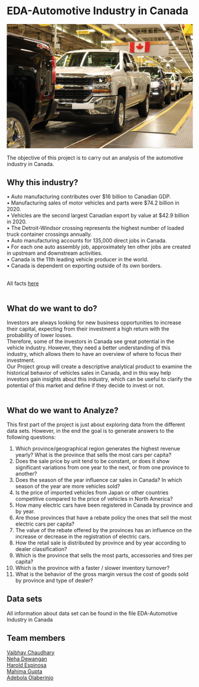 
# EDA-Automotive Industry in Canada <br>

![alt text](https://github.com/Adeborlar/EDA-Automotive-Industry-in-Canada/blob/main/1604588601817.jpg)

The objective of this project is to carry out an analysis of the automotive industry in Canada. <br>

## Why this industry? <br>
• Auto manufacturing contributes over $16 billion to Canadian GDP. <br>
• Manufacturing sales of motor vehicles and parts were $74.2 billion in 2020. <br>
• Vehicles are the second largest Canadian export by value at $42.9 billion in 2020. <br>
• The Detroit-Windsor crossing represents the highest number of loaded truck container crossings annually. <br>
• Auto manufacturing accounts for 135,000 direct jobs in Canada. <br>
• For each one auto assembly job, approximately ten other jobs are created in upstream and downstream activities. <br>
• Canada is the 11th leading vehicle producer in the world. <br>
• Canada is dependent on exporting outside of its own borders. <br> <br>

All facts [here](www.cvma.ca/industry/facts/) <br> <br>

## What do we want to do?
Investors are always looking for new business opportunities to increase their capital, expecting from their investment a high return with the probability of lower losses.<br>
Therefore, some of the investors in Canada see great potential in the vehicle industry. However, they need a better understanding of this industry, which allows them to have an overview of where to focus their investment. <br>
Our Project group will create a descriptive analytical product to examine the historical behavior of vehicles sales in Canada, and in this way help investors gain insights about this industry, which can be useful to clarify the potential of this market and define if they decide to invest or not. <br> <br>

## What do we want to Analyze?
This first part of the project is just about exploring data from the different data sets. However, in the end the goal is to generate answers to the following questions: <br>
1. Which province/geographical region generates the highest revenue yearly? What is the province that sells the most cars per capita? 
2. Does the sale price by unit tend to be constant, or does it show significant variations from one year to the next, or from one province to another?
3. Does the season of the year influence car sales in Canada? In which season of the year are more vehicles sold? 
4. Is the price of imported vehicles from Japan or other countries competitive compared to the price of vehicles in North America? 
5. How many electric cars have been registered in Canada by province and by year.
6. Are those provinces that have a rebate policy the ones that sell the most electric cars per capita?
7. The value of the rebate offered by the provinces has an influence on the increase or decrease in the registration of electric cars. 
8. How the retail sale is distributed by province and by year according to dealer classification?
9. Which is the province that sells the most parts, accessories and tires per capita?
10. Which is the province with a faster / slower inventory turnover?
11. What is the behavior of the gross margin versus the cost of goods sold by province and type of dealer?

## Data sets <br>
All information about data set can be found in the file EDA-Automotive Industry in Canada <br>

## Team members

[Vaibhav Chaudhary](https://www.linkedin.com/in/vaibhav-chaudhary-30/) <br>
[Neha Dewangan](https://www.linkedin.com/in/neha-dewangan-5a37051b8/) <br>
[Harold Espinosa](https://www.linkedin.com/in/harold-espinosa/) <br>
[Mahima Gupta](https://www.linkedin.com/in/mahima-gupta-14655213a/) <br>
[Adebola Olaberinjo](https://www.linkedin.com/in/adebola-olaberinjo/) <br>





















